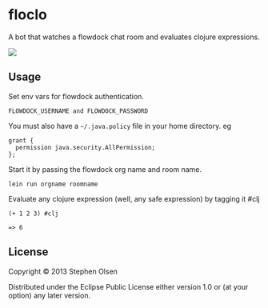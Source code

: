 # floclo

A bot that watches a flowdock chat room and evaluates clojure expressions.

![](https://dl.dropboxusercontent.com/s/jwsmm3fbf17l0jj/Screenshot%202013-12-19%2019.57.22.png)

## Usage

Set env vars for flowdock authentication.
```
FLOWDOCK_USERNAME and FLOWDOCK_PASSWORD

```
You must also have a `~/.java.policy` file in your home directory. eg

```
grant {
  permission java.security.AllPermission;
};
```

Start it by passing the flowdock org name and room name.

```
lein run orgname roomname
```

Evaluate any clojure expression (well, any safe expression) by tagging it #clj

```
(+ 1 2 3) #clj
```

```
=> 6
```

## License

Copyright © 2013 Stephen Olsen

Distributed under the Eclipse Public License either version 1.0 or (at
your option) any later version.
